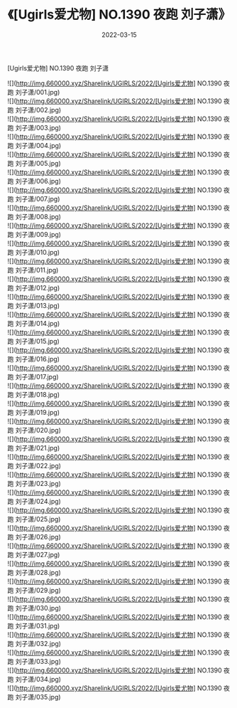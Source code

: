 ﻿---
layout: post
title:  《[Ugirls爱尤物] NO.1390 夜跑 刘子潇》
date:   2022-03-15
img: http://img.660000.xyz/Sharelink/UGIRLS/2022/[Ugirls爱尤物] NO.1390 夜跑 刘子潇/000.jpg
categories: [美女, 清纯, 唯美]
---

[Ugirls爱尤物] NO.1390 夜跑 刘子潇

 ![](http://img.660000.xyz/Sharelink/UGIRLS/2022/[Ugirls爱尤物] NO.1390 夜跑 刘子潇/001.jpg) <br>![](http://img.660000.xyz/Sharelink/UGIRLS/2022/[Ugirls爱尤物] NO.1390 夜跑 刘子潇/002.jpg) <br>![](http://img.660000.xyz/Sharelink/UGIRLS/2022/[Ugirls爱尤物] NO.1390 夜跑 刘子潇/003.jpg) <br>![](http://img.660000.xyz/Sharelink/UGIRLS/2022/[Ugirls爱尤物] NO.1390 夜跑 刘子潇/004.jpg) <br>![](http://img.660000.xyz/Sharelink/UGIRLS/2022/[Ugirls爱尤物] NO.1390 夜跑 刘子潇/005.jpg) <br>![](http://img.660000.xyz/Sharelink/UGIRLS/2022/[Ugirls爱尤物] NO.1390 夜跑 刘子潇/006.jpg) <br>![](http://img.660000.xyz/Sharelink/UGIRLS/2022/[Ugirls爱尤物] NO.1390 夜跑 刘子潇/007.jpg) <br>![](http://img.660000.xyz/Sharelink/UGIRLS/2022/[Ugirls爱尤物] NO.1390 夜跑 刘子潇/008.jpg) <br>![](http://img.660000.xyz/Sharelink/UGIRLS/2022/[Ugirls爱尤物] NO.1390 夜跑 刘子潇/009.jpg) <br>![](http://img.660000.xyz/Sharelink/UGIRLS/2022/[Ugirls爱尤物] NO.1390 夜跑 刘子潇/010.jpg) <br>![](http://img.660000.xyz/Sharelink/UGIRLS/2022/[Ugirls爱尤物] NO.1390 夜跑 刘子潇/011.jpg) <br>![](http://img.660000.xyz/Sharelink/UGIRLS/2022/[Ugirls爱尤物] NO.1390 夜跑 刘子潇/012.jpg) <br>![](http://img.660000.xyz/Sharelink/UGIRLS/2022/[Ugirls爱尤物] NO.1390 夜跑 刘子潇/013.jpg) <br>![](http://img.660000.xyz/Sharelink/UGIRLS/2022/[Ugirls爱尤物] NO.1390 夜跑 刘子潇/014.jpg) <br>![](http://img.660000.xyz/Sharelink/UGIRLS/2022/[Ugirls爱尤物] NO.1390 夜跑 刘子潇/015.jpg) <br>![](http://img.660000.xyz/Sharelink/UGIRLS/2022/[Ugirls爱尤物] NO.1390 夜跑 刘子潇/016.jpg) <br>![](http://img.660000.xyz/Sharelink/UGIRLS/2022/[Ugirls爱尤物] NO.1390 夜跑 刘子潇/017.jpg) <br>![](http://img.660000.xyz/Sharelink/UGIRLS/2022/[Ugirls爱尤物] NO.1390 夜跑 刘子潇/018.jpg) <br>![](http://img.660000.xyz/Sharelink/UGIRLS/2022/[Ugirls爱尤物] NO.1390 夜跑 刘子潇/019.jpg) <br>![](http://img.660000.xyz/Sharelink/UGIRLS/2022/[Ugirls爱尤物] NO.1390 夜跑 刘子潇/020.jpg) <br>![](http://img.660000.xyz/Sharelink/UGIRLS/2022/[Ugirls爱尤物] NO.1390 夜跑 刘子潇/021.jpg) <br>![](http://img.660000.xyz/Sharelink/UGIRLS/2022/[Ugirls爱尤物] NO.1390 夜跑 刘子潇/022.jpg) <br>![](http://img.660000.xyz/Sharelink/UGIRLS/2022/[Ugirls爱尤物] NO.1390 夜跑 刘子潇/023.jpg) <br>![](http://img.660000.xyz/Sharelink/UGIRLS/2022/[Ugirls爱尤物] NO.1390 夜跑 刘子潇/024.jpg) <br>![](http://img.660000.xyz/Sharelink/UGIRLS/2022/[Ugirls爱尤物] NO.1390 夜跑 刘子潇/025.jpg) <br>![](http://img.660000.xyz/Sharelink/UGIRLS/2022/[Ugirls爱尤物] NO.1390 夜跑 刘子潇/026.jpg) <br>![](http://img.660000.xyz/Sharelink/UGIRLS/2022/[Ugirls爱尤物] NO.1390 夜跑 刘子潇/027.jpg) <br>![](http://img.660000.xyz/Sharelink/UGIRLS/2022/[Ugirls爱尤物] NO.1390 夜跑 刘子潇/028.jpg) <br>![](http://img.660000.xyz/Sharelink/UGIRLS/2022/[Ugirls爱尤物] NO.1390 夜跑 刘子潇/029.jpg) <br>![](http://img.660000.xyz/Sharelink/UGIRLS/2022/[Ugirls爱尤物] NO.1390 夜跑 刘子潇/030.jpg) <br>![](http://img.660000.xyz/Sharelink/UGIRLS/2022/[Ugirls爱尤物] NO.1390 夜跑 刘子潇/031.jpg) <br>![](http://img.660000.xyz/Sharelink/UGIRLS/2022/[Ugirls爱尤物] NO.1390 夜跑 刘子潇/032.jpg) <br>![](http://img.660000.xyz/Sharelink/UGIRLS/2022/[Ugirls爱尤物] NO.1390 夜跑 刘子潇/033.jpg) <br>![](http://img.660000.xyz/Sharelink/UGIRLS/2022/[Ugirls爱尤物] NO.1390 夜跑 刘子潇/034.jpg) <br>![](http://img.660000.xyz/Sharelink/UGIRLS/2022/[Ugirls爱尤物] NO.1390 夜跑 刘子潇/035.jpg) <br>